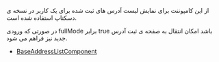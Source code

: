 <div class="dp-doc-container"">

<div class="dp-doc-tags">

<div class="desktop-version"></div>

</div>

<div class="dp-doc-body">

از این کامپوننت برای نمایش لیست آدرس های ثبت شده برای یک کاربر در نسخه ی دسکتاپ استفاده شده است.

در صورتی که ورودی fullMode برابر true باشد امکان انتقال به صفحه ی ثبت آدرس جدید نیز فراهم می شود.

</div>

<div class="dp-doc-links">

<div class="parent"></div>

+ [BaseAddressListComponent](BaseAddressListComponent.html#readme)


</div>


</div> 


